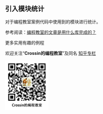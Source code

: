 ## 引入模块统计

对于编程教室案例代码中使用到的模块进行统计。

参考阅读：[编程教室的文章是用什么库完成的？](https://mp.weixin.qq.com/s/BSlSBxf0H2Xrw8XDDHU8oQ)



更多实用有趣的例程

欢迎关注“**Crossin的编程教室**”及同名 [知乎专栏](https://zhuanlan.zhihu.com/crossin)

![crossincode](../crossin-logo.png)
